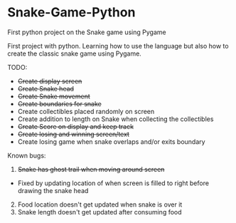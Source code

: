 # Snake-Game-Python
First python project on the Snake game using Pygame 

First project with python. Learning how to use the language but also how to create the classic snake game using Pygame.


TODO:
- ~~Create display screen~~
- ~~Create Snake head~~
- ~~Create Snake movement~~
- ~~Create boundaries for snake~~
- Create collectibles placed randomly on screen
- Create addition to length on Snake when collecting the collectibles 
- ~~Create Score on display and keep track~~
- ~~Create losing and winning screen/text~~
- Create losing game when snake overlaps and/or exits boundary


Known bugs:
1.  ~~Snake has ghost trail when moving around screen~~ 
* Fixed by updating location of when screen is filled to right before drawing the snake head
2. Food location doesn't get updated when snake is over it
3. Snake length doesn't get updated after consuming food